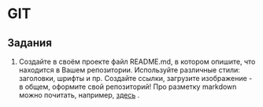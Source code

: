 # GIT

## Задания

1. Создайте в своём проекте файл README.md, в котором опишите, что находится в Вашем репозитории. 
Используйте различные стили: заголовки, шрифты и пр. Создайте ссылки, загрузите изображение - в общем, оформите свой репозиторий! 
Про разметку markdown можно почитать, например, [здесь](https://github.com/adam-p/markdown-here/wiki/Markdown-Cheatsheet) .
